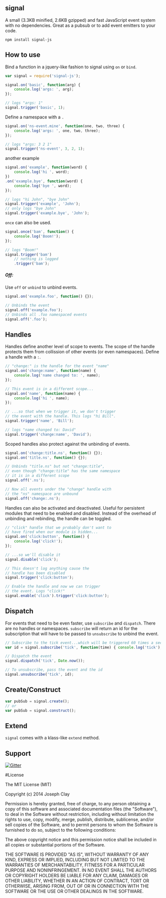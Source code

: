 ## signal

A small (3.3KB minified, 2.6KB gzipped) and fast JavaScript event system with no dependencies. Great as a pubsub or to add event emitters to your code.

`npm install signal-js`

## How to use
Bind a function in a jquery-like fashion to signal using `on` or `bind`.
```javascript
var signal = require('signal-js');

signal.on('basic', function(arg) {
	console.log('args: ', arg);
});

// logs "args: 1"
signal.trigger('basic', 1);
```
Define a namespace with a `.`
```javascript
signal.on('ns-event.mine', function(one, two, three) {
	console.log('args: ', one, two, three);
});

// logs "args: 3 2 1"
signal.trigger('ns-event', 3, 2, 1);
```
another example
```javascript
signal.on('example', function(word) {
	console.log('hi ', word);
})
.on('example.bye', function(word) {
	console.log('bye ', word);
});

// logs "hi John", "bye John"
signal.trigger('example', 'John');
// only logs "bye John"
signal.trigger('example.bye', 'John');
```

`once` can also be used.
```javascript
signal.once('bam', function() {
	console.log('Boom!');
});

// logs "Boom!"
signal.trigger('bam')
	// nothing is logged
	.trigger('bam');
```

##### Off:
Use `off` or `unbind` to unbind events.
```javascript
signal.on('example.foo', function() {});

// Unbinds the event
signal.off('example.foo');
// Unbinds all .foo namespaced events
signal.off('.foo');
```

## Handles
Handles define another level of scope to events. The scope of the handle protects them from collission of other events (or even namespaces). Define a handle with a `:`.
```javascript
// "change:" is the handle for the event "name"
signal.on('change:name', function(name) {
	console.log('name changed to: ', name);
});

// This event is in a different scope...
signal.on('name', function(name) {
	console.log('hi ', name);
});

// ...so that when we trigger it, we don't trigger
// the event with the handle. This logs "hi Bill".
signal.trigger('name', 'Bill');

// logs "name changed to: David"
signal.trigger('change:name', 'David');
```

Scoped handles also protect against the unbinding of events.
```javascript
signal.on('change:title.ns', function() {});
signal.on('title.ns', function() {});

// Unbinds "title.ns" but not "change:title",
// even though "change:title" has the same namespace
// it is in a different scope
signal.off('.ns');

// Now all events under the "change" handle with
// the "ns" namespace are unbound
signal.off('change:.ns');
```

Handles can also be activated and deactivated. Useful for persistent modules that need to be enabled and disabled. Instead of the overhead of unbinding and rebinding, the handle can be toggled.
```javascript
// "click" handle that we probably don't want to
// have fired when our module is hidden...
signal.on('click:button', function() {
	console.log('click!');
});

// ...so we'll disable it
signal.disable('click');

// This doesn't log anything cause the
// handle has been disabled
signal.trigger('click:button');

// Enable the handle and now we can trigger
// the event. Logs "click!"
signal.enable('click').trigger('click:button');
```

## Dispatch
For events that need to be even faster, use `subscribe` and `dispatch`. There are no handles or namespaces. `subscribe` will return an id for the subscription that will have to be passed to `unsubscribe` to unbind the event.
```javascript
// Subscribe to the tick event...which will be triggered 60 times a second
var id = signal.subscribe('tick', function(time) { console.log('tick'); });

// Dispatch the event
signal.dispatch('tick', Date.now());

// To unsubscribe, pass the event and the id
signal.unsubscribe('tick', id);
```

## Create/Construct
```javascript
var pubSub = signal.create();
// or
var pubSub = signal.construct();
```

## Extend
`signal` comes with a klass-like `extend` method.

## Support
[![Gitter](https://badges.gitter.im/Join%20Chat.svg)](https://gitter.im/JosephClay/signal-js?utm_source=badge&utm_medium=badge&utm_campaign=pr-badge&utm_content=badge)

#License

The MIT License (MIT)

Copyright (c) 2014 Joseph Clay

Permission is hereby granted, free of charge, to any person obtaining a copy
of this software and associated documentation files (the "Software"), to deal
in the Software without restriction, including without limitation the rights
to use, copy, modify, merge, publish, distribute, sublicense, and/or sell
copies of the Software, and to permit persons to whom the Software is
furnished to do so, subject to the following conditions:

The above copyright notice and this permission notice shall be included in
all copies or substantial portions of the Software.

THE SOFTWARE IS PROVIDED "AS IS", WITHOUT WARRANTY OF ANY KIND, EXPRESS OR
IMPLIED, INCLUDING BUT NOT LIMITED TO THE WARRANTIES OF MERCHANTABILITY,
FITNESS FOR A PARTICULAR PURPOSE AND NONINFRINGEMENT.  IN NO EVENT SHALL THE
AUTHORS OR COPYRIGHT HOLDERS BE LIABLE FOR ANY CLAIM, DAMAGES OR OTHER
LIABILITY, WHETHER IN AN ACTION OF CONTRACT, TORT OR OTHERWISE, ARISING FROM,
OUT OF OR IN CONNECTION WITH THE SOFTWARE OR THE USE OR OTHER DEALINGS IN
THE SOFTWARE.
